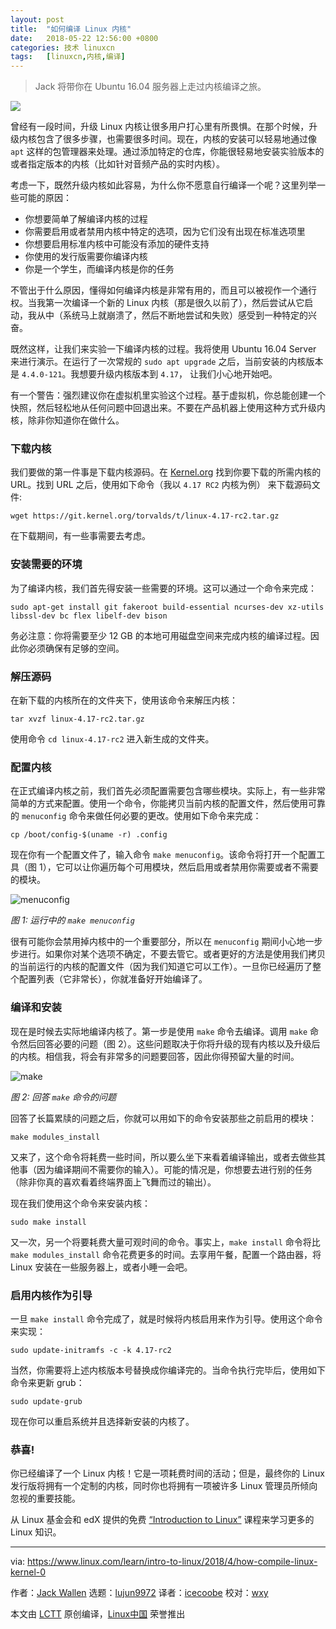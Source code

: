 ```yaml
---
layout: post
title:	"如何编译 Linux 内核"
date:	2018-05-22 12:56:00 +0800 
categories:	技术 linuxcn 
tags:	[linuxcn,内核,编译]
---
```




> 
> Jack 将带你在 Ubuntu 16.04 服务器上走过内核编译之旅。
> 
> 
> 


![](/Asserts/Images//attachment/album/201805/22/125626duwkeqqh5l5103t5.jpg)


曾经有一段时间，升级 Linux 内核让很多用户打心里有所畏惧。在那个时候，升级内核包含了很多步骤，也需要很多时间。现在，内核的安装可以轻易地通过像 `apt` 这样的包管理器来处理。通过添加特定的仓库，你能很轻易地安装实验版本的或者指定版本的内核（比如针对音频产品的实时内核）。


考虑一下，既然升级内核如此容易，为什么你不愿意自行编译一个呢？这里列举一些可能的原因：


* 你想要简单了解编译内核的过程
* 你需要启用或者禁用内核中特定的选项，因为它们没有出现在标准选项里
* 你想要启用标准内核中可能没有添加的硬件支持
* 你使用的发行版需要你编译内核
* 你是一个学生，而编译内核是你的任务


不管出于什么原因，懂得如何编译内核是非常有用的，而且可以被视作一个通行权。当我第一次编译一个新的 Linux 内核（那是很久以前了），然后尝试从它启动，我从中（系统马上就崩溃了，然后不断地尝试和失败）感受到一种特定的兴奋。


既然这样，让我们来实验一下编译内核的过程。我将使用 Ubuntu 16.04 Server 来进行演示。在运行了一次常规的 `sudo apt upgrade` 之后，当前安装的内核版本是 `4.4.0-121`。我想要升级内核版本到 `4.17`， 让我们小心地开始吧。


有一个警告：强烈建议你在虚拟机里实验这个过程。基于虚拟机，你总能创建一个快照，然后轻松地从任何问题中回退出来。不要在产品机器上使用这种方式升级内核，除非你知道你在做什么。


### 下载内核


我们要做的第一件事是下载内核源码。在 [Kernel.org](https://www.kernel.org/) 找到你要下载的所需内核的 URL。找到 URL 之后，使用如下命令（我以 `4.17 RC2` 内核为例） 来下载源码文件:



```
wget https://git.kernel.org/torvalds/t/linux-4.17-rc2.tar.gz

```

在下载期间，有一些事需要去考虑。


### 安装需要的环境


为了编译内核，我们首先得安装一些需要的环境。这可以通过一个命令来完成：



```
sudo apt-get install git fakeroot build-essential ncurses-dev xz-utils libssl-dev bc flex libelf-dev bison

```

务必注意：你将需要至少 12 GB 的本地可用磁盘空间来完成内核的编译过程。因此你必须确保有足够的空间。


### 解压源码


在新下载的内核所在的文件夹下，使用该命令来解压内核：



```
tar xvzf linux-4.17-rc2.tar.gz

```

使用命令 `cd linux-4.17-rc2` 进入新生成的文件夹。


### 配置内核


在正式编译内核之前，我们首先必须配置需要包含哪些模块。实际上，有一些非常简单的方式来配置。使用一个命令，你能拷贝当前内核的配置文件，然后使用可靠的 `menuconfig` 命令来做任何必要的更改。使用如下命令来完成：



```
cp /boot/config-$(uname -r) .config

```

现在你有一个配置文件了，输入命令 `make menuconfig`。该命令将打开一个配置工具（图 1），它可以让你遍历每个可用模块，然后启用或者禁用你需要或者不需要的模块。


![menuconfig](/Asserts/Images//attachment/album/201805/22/125627aprvhplr8fvhkmrk.jpg "menuconfig")


*图 1: 运行中的 `make menuconfig`*


很有可能你会禁用掉内核中的一个重要部分，所以在 `menuconfig` 期间小心地一步步进行。如果你对某个选项不确定，不要去管它。或者更好的方法是使用我们拷贝的当前运行的内核的配置文件（因为我们知道它可以工作）。一旦你已经遍历了整个配置列表（它非常长），你就准备好开始编译了。


### 编译和安装


现在是时候去实际地编译内核了。第一步是使用 `make` 命令去编译。调用 `make` 命令然后回答必要的问题（图 2）。这些问题取决于你将升级的现有内核以及升级后的内核。相信我，将会有非常多的问题要回答，因此你得预留大量的时间。


![make](/Asserts/Images//attachment/album/201805/22/125627n1b6ttqb6ncbx16t.jpg "make")


*图 2: 回答 `make` 命令的问题*


回答了长篇累牍的问题之后，你就可以用如下的命令安装那些之前启用的模块：



```
make modules_install

```

又来了，这个命令将耗费一些时间，所以要么坐下来看着编译输出，或者去做些其他事（因为编译期间不需要你的输入）。可能的情况是，你想要去进行别的任务（除非你真的喜欢看着终端界面上飞舞而过的输出）。


现在我们使用这个命令来安装内核：



```
sudo make install

```

又一次，另一个将要耗费大量可观时间的命令。事实上，`make install` 命令将比 `make modules_install` 命令花费更多的时间。去享用午餐，配置一个路由器，将 Linux 安装在一些服务器上，或者小睡一会吧。


### 启用内核作为引导


一旦 `make install` 命令完成了，就是时候将内核启用来作为引导。使用这个命令来实现：



```
sudo update-initramfs -c -k 4.17-rc2

```

当然，你需要将上述内核版本号替换成你编译完的。当命令执行完毕后，使用如下命令来更新 grub：



```
sudo update-grub

```

现在你可以重启系统并且选择新安装的内核了。


### 恭喜!


你已经编译了一个 Linux 内核！它是一项耗费时间的活动；但是，最终你的 Linux 发行版将拥有一个定制的内核，同时你也将拥有一项被许多 Linux 管理员所倾向忽视的重要技能。


从 Linux 基金会和 edX 提供的免费 [“Introduction to Linux”](https://training.linuxfoundation.org/linux-courses/system-administration-training/introduction-to-linux) 课程来学习更多的 Linux 知识。




---


via: <https://www.linux.com/learn/intro-to-linux/2018/4/how-compile-linux-kernel-0>


作者：[Jack Wallen](https://www.linux.com/users/jlwallen) 选题：[lujun9972](https://github.com/lujun9972) 译者：[icecoobe](https://github.com/icecoobe) 校对：[wxy](https://github.com/wxy)


本文由 [LCTT](https://github.com/LCTT/TranslateProject) 原创编译，[Linux中国](https://linux.cn/) 荣誉推出
